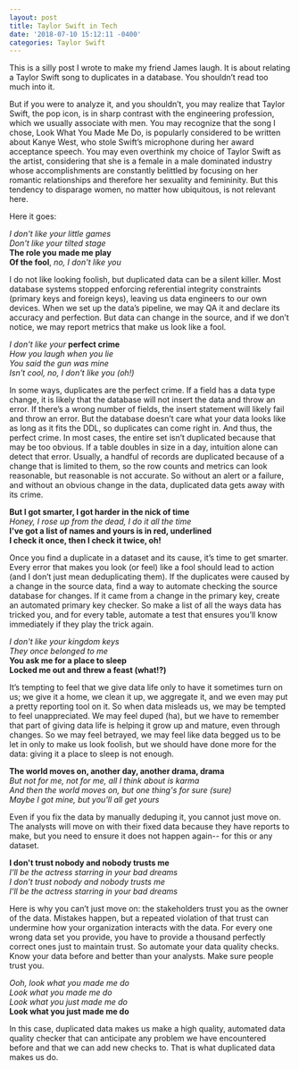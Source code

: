 ```yaml
---
layout: post
title: Taylor Swift in Tech
date: '2018-07-10 15:12:11 -0400'
categories: Taylor Swift
---
```


This is a silly post I wrote to make my friend James laugh. It is about relating a Taylor Swift song to duplicates in a database. You shouldn’t read too much into it. 

But if you were to analyze it, and you shouldn’t, you may realize that Taylor Swift, the pop icon, is in sharp contrast with the engineering profession, which we usually associate with men. You may recognize that the song I chose, Look What You Made Me Do, is popularly considered to be written about Kanye West, who stole Swift’s microphone during her award acceptance speech. You may even overthink my choice of Taylor Swift as the artist, considering that she is a female in a male dominated industry whose accomplishments are constantly belittled by focusing on her romantic relationships and therefore her sexuality and femininity. But this tendency to disparage women, no matter how ubiquitous, is not relevant here. 

Here it goes:

*I don't like your little games* <br>
*Don't like your tilted stage* <br>
**The role you made me play** <br>
**Of the fool**, *no, I don't like you* <br>

I do not like looking foolish, but duplicated data can be a silent killer. Most database systems stopped enforcing referential integrity constraints (primary keys and foreign keys), leaving us data engineers to our own devices. 
When we set up the data’s pipeline, we may QA it and declare its accuracy and perfection. But data can change in the source, and if we don’t notice, we may report metrics that make us look like a fool. 

*I don't like your* **perfect crime**  <br>
*How you laugh when you lie  <br>
You said the gun was mine  <br>
Isn't cool, no, I don't like you (oh!)*  <br>

In some ways, duplicates are the perfect crime. If a field has a data type change, it is likely that the database will not insert the data and throw an error. If there’s a wrong number of fields, the insert statement will likely fail and throw an error. But the database doesn’t care what your data looks like as long as it fits the DDL, so duplicates can come right in. And thus, the perfect crime.
In most cases, the entire set isn’t duplicated because that may be too obvious. If a table doubles in size in a day, intuition alone can detect that error. Usually, a handful of records are duplicated because of a change that is limited to them, so the row counts and metrics can look reasonable, but reasonable is not accurate. So without an alert or a failure, and without an obvious change in the data, duplicated data gets away with its crime. 

**But I got smarter, I got harder in the nick of time** <br>
*Honey, I rose up from the dead, I do it all the time*  <br>
**I've got a list of names and yours is in red, underlined  <br>
I check it once, then I check it twice, oh!**  <br>

Once you find a duplicate in a dataset and its cause, it’s time to get smarter. Every error that makes you look (or feel) like a fool should lead to action (and I don’t just mean deduplicating them). If the duplicates were caused by a change in the source data, find a way to automate checking the source database for changes. If it came from a change in the primary key, create an automated primary key checker.
So make a list of all the ways data has tricked you, and for every table, automate a test that ensures you’ll know immediately if they play the trick again. 

*I don't like your kingdom keys <br>
They once belonged to me  <br>*
**You ask me for a place to sleep  <br>
Locked me out and threw a feast (what!?)**  <br>

It’s tempting to feel that we give data life only to have it sometimes turn on us; we give it a home, we clean it up, we aggregate it, and we even may put a pretty reporting tool on it.  So when data misleads us, we may be tempted to feel unappreciated. We may feel duped (ha), but we have to remember that part of giving data life is helping it grow up and mature, even through changes. So we may feel betrayed, we may feel like data begged us to be let in only to make us look foolish, but we should have done more for the data: giving it a place to sleep is not enough.

**The world moves on, another day, another drama, drama**  <br>
*But not for me, not for me, all I think about is karma  <br>
And then the world moves on, but one thing's for sure (sure)  <br>
Maybe I got mine, but you'll all get yours*  <br>

Even if you fix the data by manually deduping it, you cannot just move on. The analysts will move on with their fixed data because they have reports to make, but you need to ensure it does not happen again-- for this or any dataset. 

**I don't trust nobody and nobody trusts me**  <br>
*I'll be the actress starring in your bad dreams  <br>
I don't trust nobody and nobody trusts me  <br>
I'll be the actress starring in your bad dreams*  <br>

Here is why you can’t just move on: the stakeholders trust you as the owner of the data. Mistakes happen, but a repeated violation of that trust can undermine how your organization interacts with the data. For every one wrong data set you provide, you have to provide a thousand perfectly correct ones just to maintain trust.
So automate your data quality checks. Know your data before and better than your analysts. Make sure people trust you.

*Ooh, look what you made me do  <br>
Look what you made me do  <br>
Look what you just made me do*  <br>
**Look what you just made me do**  <br>

In this case, duplicated data makes us make a high quality, automated data quality checker that can anticipate any problem we have encountered before and that we can add new checks to. That is what duplicated data makes us do.
